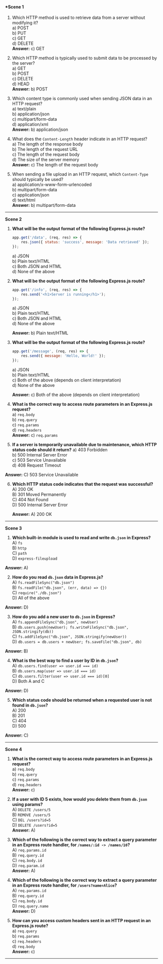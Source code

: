 #### ***Scene 1**

1. Which HTTP method is used to retrieve data from a server without modifying it?  
   a) POST  
   b) PUT  
   c) GET  
   d) DELETE  
   **Answer:** c) GET  

2. Which HTTP method is typically used to submit data to be processed by the server?  
   a) GET  
   b) POST  
   c) DELETE  
   d) HEAD  
   **Answer:** b) POST  

3. Which content type is commonly used when sending JSON data in an HTTP request?  
   a) text/plain  
   b) application/json  
   c) multipart/form-data  
   d) application/xml  
   **Answer:** b) application/json  

4. What does the `Content-Length` header indicate in an HTTP request?  
   a) The length of the response body  
   b) The length of the request URL  
   c) The length of the request body  
   d) The size of the server memory  
   **Answer:** c) The length of the request body  

5. When sending a file upload in an HTTP request, which `Content-Type` should typically be used?  
   a) application/x-www-form-urlencoded  
   b) multipart/form-data  
   c) application/json  
   d) text/html  
   **Answer:** b) multipart/form-data  

---
**Scene 2**

1. **What will be the output format of the following Express.js route?**  
   ```js
   app.get('/data', (req, res) => {  
       res.json({ status: 'success', message: 'Data retrieved' });  
   });
   ```
   a) JSON  
   b) Plain text/HTML  
   c) Both JSON and HTML  
   d) None of the above  


2. **What will be the output format of the following Express.js route?**  
   ```js
   app.get('/info', (req, res) => {  
       res.send('<h1>Server is running</h1>');  
   });
   ```
   a) JSON  
   b) Plain text/HTML  
   c) Both JSON and HTML  
   d) None of the above  

   **Answer:** b) Plain text/HTML  

3. **What will be the output format of the following Express.js route?**  
   ```js
   app.get('/message', (req, res) => {  
       res.send({ message: 'Hello, World!' });  
   });
   ```
   a) JSON  
   b) Plain text/HTML  
   c) Both of the above (depends on client interpretation)  
   d) None of the above  

   **Answer:** c) Both of the above (depends on client interpretation)  


4. **What is the correct way to access route parameters in an Express.js request?**  
   a) `req.body`  
   b) `req.query`  
   c) `req.params`  
   d) `req.headers`  
   **Answer:** c) `req.params`  

5. **If a server is temporarily unavailable due to maintenance, which HTTP status code should it return?**
   a) 403 Forbidden  
   b) 500 Internal Server Error  
   c) 503 Service Unavailable  
   d) 408 Request Timeout  

**Answer:** C) 503 Service Unavailable  

6. **Which HTTP status code indicates that the request was successful?**
   A) 200 OK  
   B) 301 Moved Permanently  
   C) 404 Not Found  
   D) 500 Internal Server Error  

   **Answer:** A) 200 OK  
---

**Scene 3**

1. **Which built-in module is used to read and write `db.json` in Express?**  
A) `fs`  
B) `http`  
C) `path`  
D) `express-fileupload`  

 **Answer:** A) 

2. **How do you read `db.json` data in Express.js?**  
A) `fs.readFileSync("db.json")`  
B) `fs.readFile("db.json", (err, data) => {})`  
C) `require("./db.json")`  
D) All of the above  

 **Answer:** D) 

3. **How do you add a new user to `db.json` in Express?**  
A) `fs.appendFileSync("db.json", newUser)`  
B) `db.users.push(newUser); fs.writeFileSync("db.json", JSON.stringify(db))`  
C) `fs.addFileSync("db.json", JSON.stringify(newUser))`  
D) `db.users = db.users + newUser; fs.saveFile("db.json", db)`  

 **Answer:** B) 

4. **What is the best way to find a user by ID in `db.json`?**  
A) `db.users.find(user => user.id === id)`  
B) `db.users.map(user => user.id === id)`  
C) `db.users.filter(user => user.id === id)[0]`  
D) Both A and C  

 **Answer:** D)

5. **Which status code should be returned when a requested user is not found in `db.json`?**  
A) 200  
B) 201  
C) 404  
D) 500  

 **Answer:** C) 

---
**Scene 4**
 

1. **What is the correct way to access route parameters in an Express.js request?**  
   a) `req.body`  
   b) `req.query`  
   c) `req.params`  
   d) `req.headers`  
   **Answer:** c) 

2. **If a user with ID 5 exists, how would you delete them from `db.json` using params?**  
   A) `DELETE /users/5`  
   B) `REMOVE /users/5`  
   C) `DEL /users?id=5`  
   D) `DELETE /users?id=5`  
   **Answer:** A) 


3. **Which of the following is the correct way to extract a query parameter in an Express route handler, for `/names/:id -> /names/10`?**  
   A) `req.params.id`  
   B) `req.query.id`  
   C) `req.body.id`  
   D) `req.param.id`  
**Answer:** A) 

4. **Which of the following is the correct way to extract a query parameter in an Express route handler, for `/users?name=Alice`?**  
A) `req.params.id`  
B) `req.query.id`  
C) `req.body.id`  
D) `req.query.name`  
**Answer:** D) 

5. **How can you access custom headers sent in an HTTP request in an Express.js route?**  
   a) `req.query`  
   b) `req.params`  
   c) `req.headers`  
   d) `req.body`  
   **Answer:** c) 
---

